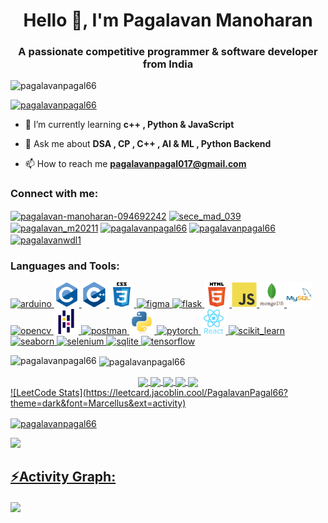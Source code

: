 <h1 align="center">Hello 👋, I'm Pagalavan Manoharan</h1>
<h3 align="center">A passionate competitive programmer & software developer from India</h3>

<p align="left"> <img src="https://komarev.com/ghpvc/?username=pagalavanpagal66&label=Profile%20views&color=0e75b6&style=flat" alt="pagalavanpagal66" /> </p>

<p align="left"> <a href="https://github.com/ryo-ma/github-profile-trophy"><img src="https://github-profile-trophy.vercel.app/?username=pagalavanpagal66&theme=dracula" alt="pagalavanpagal66" /></a> </p>

- 🌱 I’m currently learning **c++ , Python & JavaScript**

- 💬 Ask me about **DSA , CP , C++ , AI & ML , Python Backend**

- 📫 How to reach me **pagalavanpagal017@gmail.com**

<h3 align="left">Connect with me:</h3>
<p align="left">
<a href="https://linkedin.com/in/pagalavan-manoharan-094692242" target="blank"><img align="center" src="https://raw.githubusercontent.com/rahuldkjain/github-profile-readme-generator/master/src/images/icons/Social/linked-in-alt.svg" alt="pagalavan-manoharan-094692242" height="30" width="40" /></a>
<a href="https://www.codechef.com/users/sece_mad_039" target="blank"><img align="center" src="https://cdn.jsdelivr.net/npm/simple-icons@3.1.0/icons/codechef.svg" alt="sece_mad_039" height="30" width="40" /></a>
<a href="https://www.hackerrank.com/pagalavan_m20211" target="blank"><img align="center" src="https://raw.githubusercontent.com/rahuldkjain/github-profile-readme-generator/master/src/images/icons/Social/hackerrank.svg" alt="pagalavan_m20211" height="30" width="40" /></a>
<a href="https://codeforces.com/profile/pagalavanpagal66" target="blank"><img align="center" src="https://raw.githubusercontent.com/rahuldkjain/github-profile-readme-generator/master/src/images/icons/Social/codeforces.svg" alt="pagalavanpagal66" height="30" width="40" /></a>
<a href="https://www.leetcode.com/pagalavanpagal66" target="blank"><img align="center" src="https://raw.githubusercontent.com/rahuldkjain/github-profile-readme-generator/master/src/images/icons/Social/leet-code.svg" alt="pagalavanpagal66" height="30" width="40" /></a>
<a href="https://auth.geeksforgeeks.org/user/pagalavanwdl1" target="blank"><img align="center" src="https://raw.githubusercontent.com/rahuldkjain/github-profile-readme-generator/master/src/images/icons/Social/geeks-for-geeks.svg" alt="pagalavanwdl1" height="30" width="40" /></a>
</p>

<h3 align="left">Languages and Tools:</h3>
<p align="left"> <a href="https://www.arduino.cc/" target="_blank" rel="noreferrer"> <img src="https://cdn.worldvectorlogo.com/logos/arduino-1.svg" alt="arduino" width="40" height="40"/> </a> <a href="https://www.cprogramming.com/" target="_blank" rel="noreferrer"> <img src="https://raw.githubusercontent.com/devicons/devicon/master/icons/c/c-original.svg" alt="c" width="40" height="40"/> </a> <a href="https://www.w3schools.com/cpp/" target="_blank" rel="noreferrer"> <img src="https://raw.githubusercontent.com/devicons/devicon/master/icons/cplusplus/cplusplus-original.svg" alt="cplusplus" width="40" height="40"/> </a> <a href="https://www.w3schools.com/css/" target="_blank" rel="noreferrer"> <img src="https://raw.githubusercontent.com/devicons/devicon/master/icons/css3/css3-original-wordmark.svg" alt="css3" width="40" height="40"/> </a> <a href="https://www.figma.com/" target="_blank" rel="noreferrer"> <img src="https://www.vectorlogo.zone/logos/figma/figma-icon.svg" alt="figma" width="40" height="40"/> </a> <a href="https://flask.palletsprojects.com/" target="_blank" rel="noreferrer"> <img src="https://www.vectorlogo.zone/logos/pocoo_flask/pocoo_flask-icon.svg" alt="flask" width="40" height="40"/> </a> <a href="https://www.w3.org/html/" target="_blank" rel="noreferrer"> <img src="https://raw.githubusercontent.com/devicons/devicon/master/icons/html5/html5-original-wordmark.svg" alt="html5" width="40" height="40"/> </a> <a href="https://developer.mozilla.org/en-US/docs/Web/JavaScript" target="_blank" rel="noreferrer"> <img src="https://raw.githubusercontent.com/devicons/devicon/master/icons/javascript/javascript-original.svg" alt="javascript" width="40" height="40"/> </a> <a href="https://www.mongodb.com/" target="_blank" rel="noreferrer"> <img src="https://raw.githubusercontent.com/devicons/devicon/master/icons/mongodb/mongodb-original-wordmark.svg" alt="mongodb" width="40" height="40"/> </a> <a href="https://www.mysql.com/" target="_blank" rel="noreferrer"> <img src="https://raw.githubusercontent.com/devicons/devicon/master/icons/mysql/mysql-original-wordmark.svg" alt="mysql" width="40" height="40"/> </a> <a href="https://opencv.org/" target="_blank" rel="noreferrer"> <img src="https://www.vectorlogo.zone/logos/opencv/opencv-icon.svg" alt="opencv" width="40" height="40"/> </a> <a href="https://pandas.pydata.org/" target="_blank" rel="noreferrer"> <img src="https://raw.githubusercontent.com/devicons/devicon/2ae2a900d2f041da66e950e4d48052658d850630/icons/pandas/pandas-original.svg" alt="pandas" width="40" height="40"/> </a> <a href="https://postman.com" target="_blank" rel="noreferrer"> <img src="https://www.vectorlogo.zone/logos/getpostman/getpostman-icon.svg" alt="postman" width="40" height="40"/> </a> <a href="https://www.python.org" target="_blank" rel="noreferrer"> <img src="https://raw.githubusercontent.com/devicons/devicon/master/icons/python/python-original.svg" alt="python" width="40" height="40"/> </a> <a href="https://pytorch.org/" target="_blank" rel="noreferrer"> <img src="https://www.vectorlogo.zone/logos/pytorch/pytorch-icon.svg" alt="pytorch" width="40" height="40"/> </a> <a href="https://reactjs.org/" target="_blank" rel="noreferrer"> <img src="https://raw.githubusercontent.com/devicons/devicon/master/icons/react/react-original-wordmark.svg" alt="react" width="40" height="40"/> </a> <a href="https://scikit-learn.org/" target="_blank" rel="noreferrer"> <img src="https://upload.wikimedia.org/wikipedia/commons/0/05/Scikit_learn_logo_small.svg" alt="scikit_learn" width="40" height="40"/> </a> <a href="https://seaborn.pydata.org/" target="_blank" rel="noreferrer"> <img src="https://seaborn.pydata.org/_images/logo-mark-lightbg.svg" alt="seaborn" width="40" height="40"/> </a> <a href="https://www.selenium.dev" target="_blank" rel="noreferrer"> <img src="https://raw.githubusercontent.com/detain/svg-logos/780f25886640cef088af994181646db2f6b1a3f8/svg/selenium-logo.svg" alt="selenium" width="40" height="40"/> </a> <a href="https://www.sqlite.org/" target="_blank" rel="noreferrer"> <img src="https://www.vectorlogo.zone/logos/sqlite/sqlite-icon.svg" alt="sqlite" width="40" height="40"/> </a> <a href="https://www.tensorflow.org" target="_blank" rel="noreferrer"> <img src="https://www.vectorlogo.zone/logos/tensorflow/tensorflow-icon.svg" alt="tensorflow" width="40" height="40"/> </a> </p>

<p><img align="left" src="https://github-readme-stats.vercel.app/api/top-langs?username=pagalavanpagal66&show_icons=true&locale=en&layout=compact" alt="pagalavanpagal66" /></p>

<p>&nbsp;<img align="center" src="https://github-readme-stats.vercel.app/api?username=pagalavanpagal66&show_icons=true&locale=en" alt="pagalavanpagal66" /></p>
<div align="center">
<a href="https://github.com/pagalavanpagal66">
<img align="center" src="http://github-profile-summary-cards.vercel.app/api/cards/stats?username=pagalavanpagal66&theme=github_dark" height="180em" />
<img align="center" src="http://github-profile-summary-cards.vercel.app/api/cards/most-commit-language?username=pagalavanpagal66&theme=github_dark" height="180em" />
<img align="center" src="http://github-profile-summary-cards.vercel.app/api/cards/repos-per-language?username=pagalavanpagal66&theme=github_dark" height="180em" />
<img align="center" src="http://github-profile-summary-cards.vercel.app/api/cards/productive-time?username=pagalavanpagal66&theme=github_dark" height="180em" />
<img align="center" src="http://github-profile-summary-cards.vercel.app/api/cards/profile-details?username=pagalavanpagal66&theme=github_dark" height="180em" />
</div>
![LeetCode Stats](https://leetcard.jacoblin.cool/PagalavanPagal66?theme=dark&font=Marcellus&ext=activity)
<p><img align="center" src="https://github-readme-streak-stats.herokuapp.com/?user=pagalavanpagal66&" alt="pagalavanpagal66" /></p>
<img src="https://user-images.githubusercontent.com/73097560/115834477-dbab4500-a447-11eb-908a-139a6edaec5c.gif"><h2 align="left">⚡Activity Graph:</h2>
<img align="center" src="https://github-readme-activity-graph.vercel.app/graph?username=pagalavanpagal66&theme=react-dark"/>
